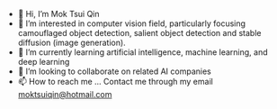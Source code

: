 - 👋 Hi, I’m Mok Tsui Qin
- 👀 I’m interested in computer vision field, particularly focusing camouflaged object detection, salient object detection and stable diffusion (image generation).
- 🌱 I’m currently learning artificial intelligence, machine learning, and deep learning
- 💞️ I’m looking to collaborate on related AI companies
- 📫 How to reach me ... Contact me through my email moktsuiqin@hotmail.com

<!---
moktsuiqin/moktsuiqin is a ✨ special ✨ repository because its `README.md` (this file) appears on your GitHub profile.
You can click the Preview link to take a look at your changes.
--->
